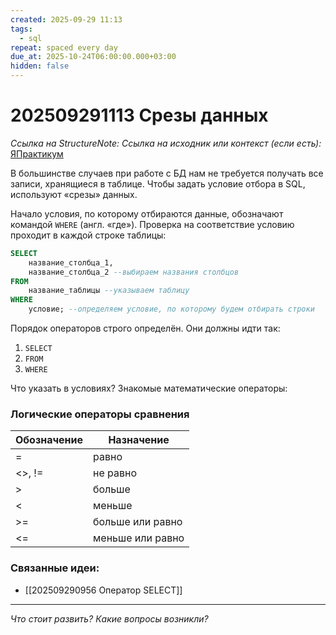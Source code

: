 ```yaml
---
created: 2025-09-29 11:13
tags:
  - sql
repeat: spaced every day
due_at: 2025-10-24T06:00:00.000+03:00
hidden: false
---
```

# 202509291113 Срезы данных

*Ссылка на StructureNote:*
*Ссылка на исходник или контекст (если есть):* [ЯПрактикум](https://practicum.yandex.ru/learn/backend-nodejs/courses/a4214ab0-2146-4152-b90e-651bf4c7ca5e/sprints/564244/topics/1b53ba64-4733-4307-b1cd-4bdadedf0af9/lessons/d89230e6-144c-45df-8009-87eca5d7ffe3/)

В большинстве случаев при работе с БД нам не требуется получать все записи, хранящиеся в таблице. Чтобы задать условие отбора в SQL, используют «срезы» данных. 

Начало условия, по которому отбираются данные, обозначают командой `WHERE` (англ. «где»). Проверка на соответствие условию проходит в каждой строке таблицы:

```sql
SELECT 
    название_столбца_1, 
    название_столбца_2 --выбираем названия столбцов
FROM 
    название_таблицы --указываем таблицу
WHERE 
    условие; --определяем условие, по которому будем отбирать строки
```

Порядок операторов строго определён. Они должны идти так:

1. `SELECT`
2. `FROM`
3. `WHERE`

Что указать в условиях? Знакомые математические операторы:

### Логические операторы сравнения

|Обозначение|Назначение|
|---|---|
|=|равно|
|<>, !=|не равно|
|>|больше|
|<|меньше|
|>=|больше или равно|
|<=|меньше или равно|

### Связанные идеи:

* [[202509290956 Оператор SELECT]]
---

*Что стоит развить? Какие вопросы возникли?*
